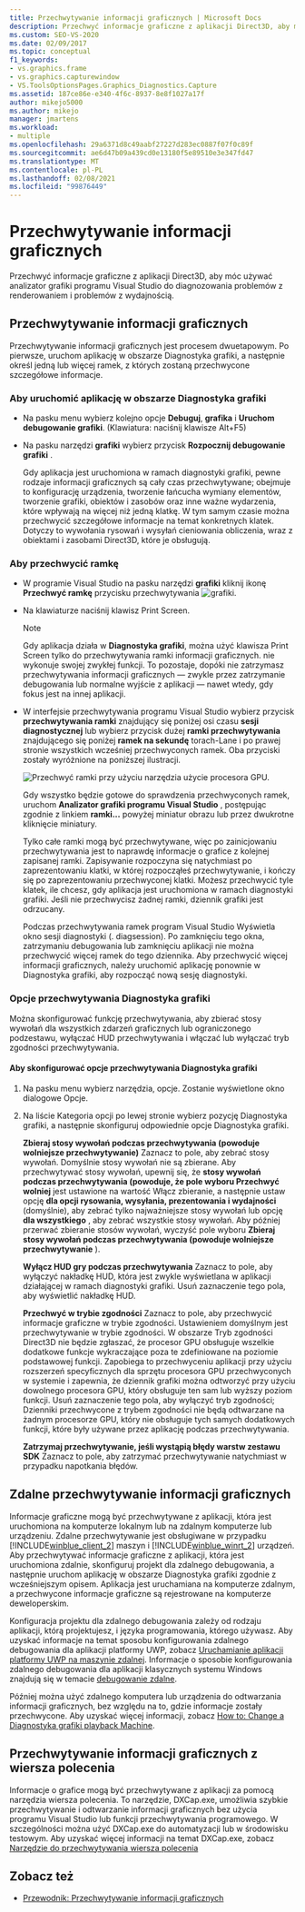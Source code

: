 ```yaml
---
title: Przechwytywanie informacji graficznych | Microsoft Docs
description: Przechwyć informacje graficzne z aplikacji Direct3D, aby móc używać analizator grafiki programu Visual Studio do diagnozowania problemów z renderowaniem i problemów z wydajnością.
ms.custom: SEO-VS-2020
ms.date: 02/09/2017
ms.topic: conceptual
f1_keywords:
- vs.graphics.frame
- vs.graphics.capturewindow
- VS.ToolsOptionsPages.Graphics_Diagnostics.Capture
ms.assetid: 187ce86e-e340-4f6c-8937-8e8f1027a17f
author: mikejo5000
ms.author: mikejo
manager: jmartens
ms.workload:
- multiple
ms.openlocfilehash: 29a6371d8c49aabf27227d283ec0887f07f0c89f
ms.sourcegitcommit: ae6d47b09a439cd0e13180f5e89510e3e347fd47
ms.translationtype: MT
ms.contentlocale: pl-PL
ms.lasthandoff: 02/08/2021
ms.locfileid: "99876449"
---
```

# <a name="capturing-graphics-information"></a>Przechwytywanie informacji graficznych
Przechwyć informacje graficzne z aplikacji Direct3D, aby móc używać analizator grafiki programu Visual Studio do diagnozowania problemów z renderowaniem i problemów z wydajnością.

## <a name="capturing-graphics-information"></a>Przechwytywanie informacji graficznych
 Przechwytywanie informacji graficznych jest procesem dwuetapowym. Po pierwsze, uruchom aplikację w obszarze Diagnostyka grafiki, a następnie określ jedną lub więcej ramek, z których zostaną przechwycone szczegółowe informacje.

### <a name="to-run-your-app-under-graphics-diagnostics"></a>Aby uruchomić aplikację w obszarze Diagnostyka grafiki

- Na pasku menu wybierz kolejno opcje **Debuguj**, **grafika** i **Uruchom debugowanie grafiki**. (Klawiatura: naciśnij klawisze Alt+F5)

- Na pasku narzędzi **grafiki** wybierz przycisk **Rozpocznij debugowanie grafiki** .

  Gdy aplikacja jest uruchomiona w ramach diagnostyki grafiki, pewne rodzaje informacji graficznych są cały czas przechwytywane; obejmuje to konfigurację urządzenia, tworzenie łańcucha wymiany elementów, tworzenie grafiki, obiektów i zasobów oraz inne ważne wydarzenia, które wpływają na więcej niż jedną klatkę. W tym samym czasie można przechwycić szczegółowe informacje na temat konkretnych klatek. Dotyczy to wywołania rysowań i wysyłań cieniowania obliczenia, wraz z obiektami i zasobami Direct3D, które je obsługują.

### <a name="to-capture-a-frame"></a>Aby przechwycić ramkę

- W programie Visual Studio na pasku narzędzi **grafiki** kliknij ikonę **Przechwyć ramkę** przycisku przechwytywania ![grafiki](media/debuggingdirectxgraphics.png "DebuggingDirectXGraphics").

- Na klawiaturze naciśnij klawisz Print Screen.

  > [!NOTE]
  > Gdy aplikacja działa w **Diagnostyka grafiki**, można użyć klawisza Print Screen tylko do przechwytywania ramki informacji graficznych. nie wykonuje swojej zwykłej funkcji. To pozostaje, dopóki nie zatrzymasz przechwytywania informacji graficznych — zwykle przez zatrzymanie debugowania lub normalne wyjście z aplikacji — nawet wtedy, gdy fokus jest na innej aplikacji.

- W interfejsie przechwytywania programu Visual Studio wybierz przycisk **przechwytywania ramki** znajdujący się poniżej osi czasu **sesji diagnostycznej** lub wybierz przycisk dużej **ramki przechwytywania** znajdującego się poniżej **ramek na sekundę** torach-Lane i po prawej stronie wszystkich wcześniej przechwyconych ramek. Oba przyciski zostały wyróżnione na poniższej ilustracji.

   ![Przechwyć ramki przy użyciu narzędzia użycie procesora GPU.](media/pix_gpu_usage_tool_capture_frame.png)

   Gdy wszystko będzie gotowe do sprawdzenia przechwyconych ramek, uruchom **Analizator grafiki programu Visual Studio** , postępując zgodnie z linkiem **ramki...** powyżej miniatur obrazu lub przez dwukrotne kliknięcie miniatury.

  Tylko całe ramki mogą być przechwytywane, więc po zainicjowaniu przechwytywania jest to naprawdę informacje o grafice z kolejnej zapisanej ramki. Zapisywanie rozpoczyna się natychmiast po zaprezentowaniu klatki, w której rozpocząłeś przechwytywanie, i kończy się po zaprezentowaniu przechwyconej klatki. Możesz przechwycić tyle klatek, ile chcesz, gdy aplikacja jest uruchomiona w ramach diagnostyki grafiki. Jeśli nie przechwycisz żadnej ramki, dziennik grafiki jest odrzucany.

  Podczas przechwytywania ramek program Visual Studio Wyświetla okno sesji diagnostyki (. diagsession). Po zamknięciu tego okna, zatrzymaniu debugowania lub zamknięciu aplikacji nie można przechwycić więcej ramek do tego dziennika. Aby przechwycić więcej informacji graficznych, należy uruchomić aplikację ponownie w Diagnostyka grafiki, aby rozpocząć nową sesję diagnostyki.

### <a name="graphics-diagnostics-capture-options"></a>Opcje przechwytywania Diagnostyka grafiki
 Można skonfigurować funkcję przechwytywania, aby zbierać stosy wywołań dla wszystkich zdarzeń graficznych lub ograniczonego podzestawu, wyłączać HUD przechwytywania i włączać lub wyłączać tryb zgodności przechwytywania.

#### <a name="to-configure-graphics-diagnostics-capture-options"></a>Aby skonfigurować opcje przechwytywania Diagnostyka grafiki

1. Na pasku menu wybierz narzędzia, opcje. Zostanie wyświetlone okno dialogowe Opcje.

2. Na liście Kategoria opcji po lewej stronie wybierz pozycję Diagnostyka grafiki, a następnie skonfiguruj odpowiednie opcje Diagnostyka grafiki.

     **Zbieraj stosy wywołań podczas przechwytywania (powoduje wolniejsze przechwytywanie)** Zaznacz to pole, aby zebrać stosy wywołań. Domyślnie stosy wywołań nie są zbierane. Aby przechwytywać stosy wywołań, upewnij się, że **stosy wywołań podczas przechwytywania (powoduje, że pole wyboru Przechwyć wolniej** jest ustawione na wartość Włącz zbieranie, a następnie ustaw opcję **dla opcji rysowania, wysyłania, prezentowania i wydajności** (domyślnie), aby zebrać tylko najważniejsze stosy wywołań lub opcję **dla wszystkiego** , aby zebrać wszystkie stosy wywołań. Aby później przerwać zbieranie stosów wywołań, wyczyść pole wyboru **Zbieraj stosy wywołań podczas przechwytywania (powoduje wolniejsze przechwytywanie** ).

     **Wyłącz HUD gry podczas przechwytywania** Zaznacz to pole, aby wyłączyć nakładkę HUD, która jest zwykle wyświetlana w aplikacji działającej w ramach diagnostyki grafiki. Usuń zaznaczenie tego pola, aby wyświetlić nakładkę HUD.

     **Przechwyć w trybie zgodności** Zaznacz to pole, aby przechwycić informacje graficzne w trybie zgodności. Ustawieniem domyślnym jest przechwytywanie w trybie zgodności. W obszarze Tryb zgodności Direct3D nie będzie zgłaszać, że procesor GPU obsługuje wszelkie dodatkowe funkcje wykraczające poza te zdefiniowane na poziomie podstawowej funkcji. Zapobiega to przechwyceniu aplikacji przy użyciu rozszerzeń specyficznych dla sprzętu procesora GPU przechwyconych w systemie i zapewnia, że dziennik grafiki można odtworzyć przy użyciu dowolnego procesora GPU, który obsługuje ten sam lub wyższy poziom funkcji. Usuń zaznaczenie tego pola, aby wyłączyć tryb zgodności; Dzienniki przechwycone z trybem zgodności nie będą odtwarzane na żadnym procesorze GPU, który nie obsługuje tych samych dodatkowych funkcji, które były używane przez aplikację podczas przechwytywania.

     **Zatrzymaj przechwytywanie, jeśli wystąpią błędy warstw zestawu SDK** Zaznacz to pole, aby zatrzymać przechwytywanie natychmiast w przypadku napotkania błędów.

## <a name="capturing-graphics-information-remotely"></a>Zdalne przechwytywanie informacji graficznych
 Informacje graficzne mogą być przechwytywane z aplikacji, która jest uruchomiona na komputerze lokalnym lub na zdalnym komputerze lub urządzeniu. Zdalne przechwytywanie jest obsługiwane w przypadku [!INCLUDE[winblue_client_2](../includes/winblue_client_2_md.md)] maszyn i [!INCLUDE[winblue_winrt_2](../includes/winblue_winrt_2_md.md)] urządzeń. Aby przechwytywać informacje graficzne z aplikacji, która jest uruchomiona zdalnie, skonfiguruj projekt dla zdalnego debugowania, a następnie uruchom aplikację w obszarze Diagnostyka grafiki zgodnie z wcześniejszym opisem. Aplikacja jest uruchamiana na komputerze zdalnym, a przechwycone informacje graficzne są rejestrowane na komputerze deweloperskim.

 Konfiguracja projektu dla zdalnego debugowania zależy od rodzaju aplikacji, którą projektujesz, i języka programowania, którego używasz. Aby uzyskać informacje na temat sposobu konfigurowania zdalnego debugowania dla aplikacji platformy UWP, zobacz [Uruchamianie aplikacji platformy UWP na maszynie zdalnej](../run-windows-store-apps-on-a-remote-machine.md). Informacje o sposobie konfigurowania zdalnego debugowania dla aplikacji klasycznych systemu Windows znajdują się w temacie [debugowanie zdalne](../remote-debugging.md).

 Później można użyć zdalnego komputera lub urządzenia do odtwarzania informacji graficznych, bez względu na to, gdzie informacje zostały przechwycone. Aby uzyskać więcej informacji, zobacz [How to: Change a Diagnostyka grafiki playback Machine](how-to-change-the-graphics-diagnostics-playback-machine.md).

## <a name="capturing-graphics-information-from-the-command-line"></a>Przechwytywanie informacji graficznych z wiersza polecenia
 Informacje o grafice mogą być przechwytywane z aplikacji za pomocą narzędzia wiersza polecenia. To narzędzie, DXCap.exe, umożliwia szybkie przechwytywanie i odtwarzanie informacji graficznych bez użycia programu Visual Studio lub funkcji przechwytywania programowego. W szczególności można użyć DXCap.exe do automatyzacji lub w środowisku testowym. Aby uzyskać więcej informacji na temat DXCap.exe, zobacz [Narzędzie do przechwytywania wiersza polecenia](command-line-capture-tool.md)

## <a name="see-also"></a>Zobacz też
- [Przewodnik: Przechwytywanie informacji graficznych](walkthrough-capturing-graphics-information.md)
